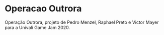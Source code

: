 # Operacao Outrora
 Operação Outrora, projeto de Pedro Menzel, Raphael Preto e Victor Mayer para a Univali Game Jam 2020.
